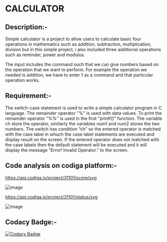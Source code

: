 # CALCULATOR

## Description:-

Simple calculator is a project to allow users to calculate basic four operations in mathematics such as addition, subtraction, multiplication, division but in this simple project, i also included three additional operations such as reminder, power and modulus.

The input includes the command such that we can give numbers based on the operation that we want to perform. For example the operation we needed is addition, we have to enter 1 as a command and that particular operation works.

## Requirement:-

The switch-case statement is used to write a simple calculator program in C language. The remainder operator "%" is used with data values. To print the remainder operator "%%" is used in the first "printf()" function. The variable ch store the operator, similarly the variables num1 and num2 stores the two numbers. The switch has condition “ch” so the entered operator is matched with the case label in whuch the case label statements are executed and display result on the screen. If the entered operator does not matched with the case labels then the default statement will be executed and it will display the message “Error! Invalid Operator.” to the screen.


## Code analysis on codiga platform:-
https://api.codiga.io/project/31101/score/svg

![image](https://user-images.githubusercontent.com/59721749/153578441-6b3ac073-5ede-4f14-a0a0-4558dead8720.png)


https://api.codiga.io/project/31101/status/svg

![image](https://user-images.githubusercontent.com/59721749/153580503-ea8205b8-b0a7-423a-b8cf-a08d91b6b7fa.png)


## Codacy Badge:-
[![Codacy Badge](https://app.codacy.com/project/badge/Grade/9a39540f32914301b6f66884026b8d60)](https://www.codacy.com/gh/Eniyadharsan/M1_Projectgoal_app/dashboard?utm_source=github.com&amp;utm_medium=referral&amp;utm_content=Eniyadharsan/M1_Projectgoal_app&amp;utm_campaign=Badge_Grade)

